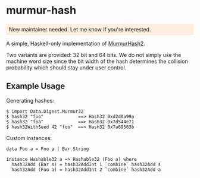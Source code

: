 murmur-hash
===========

<div style="background:#ffeedd; padding: 0.5em">
New maintainer needed. Let me know if you're interested.
</div>

A simple, Haskell-only implementation of [MurmurHash2][1].

Two variants are provided: 32 bit and 64 bits.  We do not simply use
the machine word size since the bit width of the hash determines the
collision probability which should stay under user control.

 [1]: http://murmurhash.googlepages.com/

Example Usage
-------------

Generating hashes:

    $ import Data.Digest.Murmur32
    $ hash32 "foo"             ==> Hash32 0xd2d0a99a
    $ hash32 "foa"             ==> Hash32 0x7d544e71
    $ hash32WithSeed 42 "foo"  ==> Hash32 0x7a69563b

Custom instances:

    data Foo a = Foo a | Bar String

    instance Hashable32 a => Hashable32 (Foo a) where
      hash32Add (Bar s) = hash32AddInt 1 `combine` hash32Add s
      hash32Add (Foo a) = hash32AddInt 2 `combine` hash32Add a
